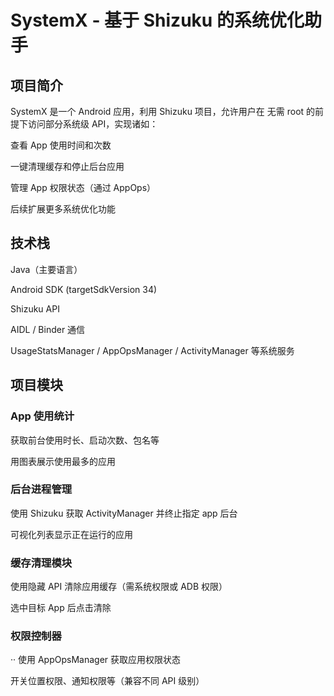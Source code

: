 # SystemX - 基于 Shizuku 的系统优化助手

## 项目简介

SystemX 是一个 Android 应用，利用 Shizuku 项目，允许用户在 无需 root 的前提下访问部分系统级 API，实现诸如：

查看 App 使用时间和次数

一键清理缓存和停止后台应用

管理 App 权限状态（通过 AppOps）

后续扩展更多系统优化功能

## 技术栈

Java（主要语言）

Android SDK (targetSdkVersion 34)

Shizuku API

AIDL / Binder 通信

UsageStatsManager / AppOpsManager / ActivityManager 等系统服务

## 项目模块

### App 使用统计

获取前台使用时长、启动次数、包名等

用图表展示使用最多的应用

### 后台进程管理

使用 Shizuku 获取 ActivityManager 并终止指定 app 后台

可视化列表显示正在运行的应用

### 缓存清理模块

使用隐藏 API 清除应用缓存（需系统权限或 ADB 权限）

选中目标 App 后点击清除

### 权限控制器
··
使用 AppOpsManager 获取应用权限状态

开关位置权限、通知权限等（兼容不同 API 级别）
